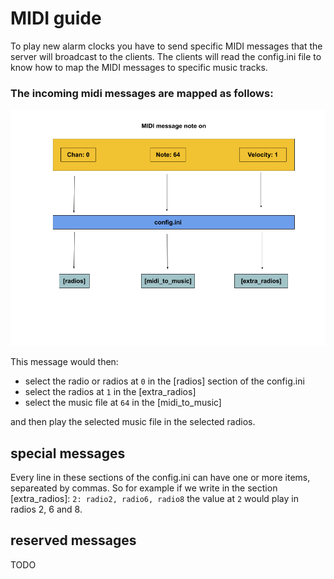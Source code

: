 # MIDI guide #
To play new alarm clocks you have to send specific MIDI messages that the server will broadcast to the clients. The clients will read the config.ini file to know how to map the MIDI messages to specific music tracks.

### The incoming midi messages are mapped as follows:
![midi](../images/midi.png)

This message would then:
- select the radio or radios at `0` in the [radios] section of the config.ini
- select the radios at `1` in the [extra_radios]
- select the music file at `64` in the [midi_to_music]

and then play the selected music file in the selected radios.

## special messages 
Every line in these sections of the config.ini can have one or more items, separeated by commas. So for example if we write 
in the section [extra_radios]:
`2: radio2, radio6, radio8`
the value at `2` would play in radios 2, 6 and 8.

## reserved messages 
TODO